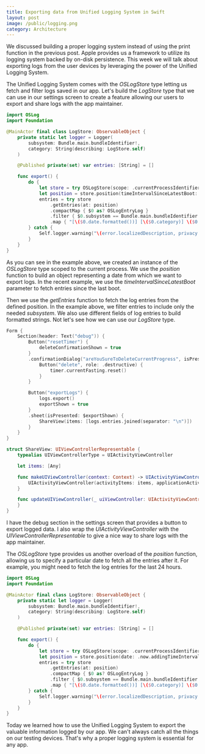 ```yaml
---
title: Exporting data from Unified Logging System in Swift 
layout: post
image: /public/logging.png
category: Architecture
---
```


We discussed building a proper logging system instead of using the print function in the previous post. Apple provides us a framework to utilize its logging system backed by on-disk persistence. This week we will talk about exporting logs from the user devices by leveraging the power of the Unified Logging System.

The Unified Logging System comes with the *OSLogStore* type letting us fetch and filter logs saved in our app. Let's build the *LogStore* type that we can use in our settings screen to create a feature allowing our users to export and share logs with the app maintainer.

```swift
import OSLog
import Foundation

@MainActor final class LogStore: ObservableObject {
    private static let logger = Logger(
        subsystem: Bundle.main.bundleIdentifier!,
        category: String(describing: LogStore.self)
    )

    @Published private(set) var entries: [String] = []

    func export() {
        do {
            let store = try OSLogStore(scope: .currentProcessIdentifier)
            let position = store.position(timeIntervalSinceLatestBoot: 1)
            entries = try store
                .getEntries(at: position)
                .compactMap { $0 as? OSLogEntryLog }
                .filter { $0.subsystem == Bundle.main.bundleIdentifier! }
                .map { "[\($0.date.formatted())] [\($0.category)] \($0.composedMessage)" }
        } catch {
            Self.logger.warning("\(error.localizedDescription, privacy: .public)")
        }
    }
}
```

As you can see in the example above, we created an instance of the *OSLogStore* type scoped to the current process. We use the *position* function to build an object representing a date from which we want to export logs. In the recent example, we use the *timeIntervalSinceLatestBoot* parameter to fetch entries since the last boot. 

Then we use the *getEntries* function to fetch the log entries from the defined position. In the example above, we filter entries to include only the needed *subsystem*. We also use different fields of log entries to build formatted strings. Not let's see how we can use our *LogStore* type.

```swift
Form {
    Section(header: Text("debug")) {
        Button("resetTimer") {
            deleteConfirmationShown = true
        }
        .confirmationDialog("areYouSureToDeleteCurrentProgress", isPresented: $deleteConfirmationShown) {
            Button("delete", role: .destructive) {
                timer.currentFasting.reset()
            }
        }

        Button("exportLogs") {
            logs.export()
            exportShown = true
        }
        .sheet(isPresented: $exportShown) {
            ShareView(items: [logs.entries.joined(separator: "\n")])
        }
    }    
}

struct ShareView: UIViewControllerRepresentable {
    typealias UIViewControllerType = UIActivityViewController

    let items: [Any]

    func makeUIViewController(context: Context) -> UIActivityViewController {
        UIActivityViewController(activityItems: items, applicationActivities: nil)
    }

    func updateUIViewController(_ uiViewController: UIActivityViewController, context: Context) {
    }
}
```

I have the debug section in the settings screen that provides a button to export logged data. I also wrap the *UIActivityViewController* with the *UIViewControllerRepresentable* to give a nice way to share logs with the app maintainer.

The *OSLogStore* type provides us another overload of the *position* function, allowing us to specify a particular date to fetch all the entries after it. For example, you might need to fetch the log entries for the last 24 hours.

```swift
import OSLog
import Foundation

@MainActor final class LogStore: ObservableObject {
    private static let logger = Logger(
        subsystem: Bundle.main.bundleIdentifier!,
        category: String(describing: LogStore.self)
    )

    @Published private(set) var entries: [String] = []

    func export() {
        do {
            let store = try OSLogStore(scope: .currentProcessIdentifier)
            let position = store.position(date: .now.addingTimeInterval(-24 * 3600))
            entries = try store
                .getEntries(at: position)
                .compactMap { $0 as? OSLogEntryLog }
                .filter { $0.subsystem == Bundle.main.bundleIdentifier! }
                .map { "[\($0.date.formatted())] [\($0.category)] \($0.composedMessage)" }
        } catch {
            Self.logger.warning("\(error.localizedDescription, privacy: .public)")
        }
    }
}
```

Today we learned how to use the Unified Logging System to export the valuable information logged by our app. We can't always catch all the things on our testing devices. That's why a proper logging system is essential for any app.



